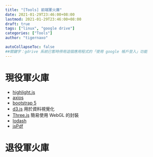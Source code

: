 ```yaml
---
title: "[Tools] 前端軍火庫"
date: 2021-01-29T23:46:00+08:00
lastmod: 2021-01-29T23:46:00+08:00
draft: true
tags: ["linux", "google drive"]
categories: ["Tools"]
author: "tigernaxo"

autoCollapseToc: false
##關鍵字：gdrive 系統已暫時停用這個應用程式的「使用 google 帳戶登入」功能
---
```

# 現役軍火庫 
- [highlight.js](https://highlightjs.org/)
- [axios](https://github.com/axios/axios)
- [bootstrap 5](https://getbootstrap.com/)
- [d3.js](https://d3js.org/) 用於資料視覺化
- [Three.js](https://threejs.org/) 簡易使用 WebGL 的封裝
- [lodash]() 
- [jsPdf]() 

# 退役軍火庫